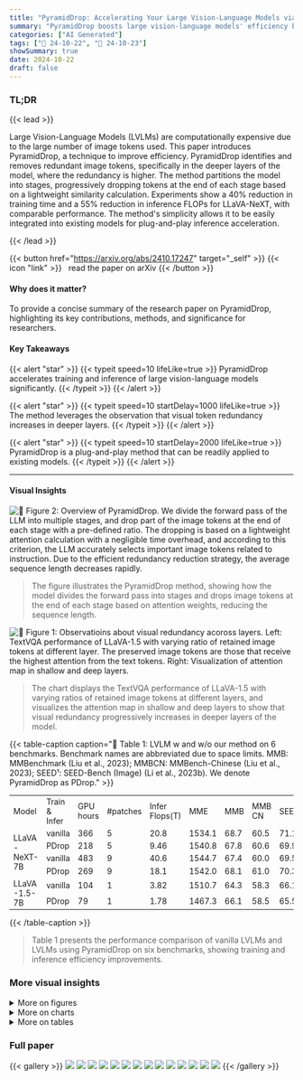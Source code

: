 ```yaml
---
title: "PyramidDrop: Accelerating Your Large Vision-Language Models via Pyramid Visual Redundancy Reduction"
summary: "PyramidDrop boosts large vision-language models' efficiency by 40% in training and 55% in inference, via a novel visual redundancy reduction method that selectively drops image tokens in deeper layers..."
categories: ["AI Generated"]
tags: ["🔖 24-10-22", "🤗 24-10-23"]
showSummary: true
date: 2024-10-22
draft: false
---
```


### TL;DR


{{< lead >}}

Large Vision-Language Models (LVLMs) are computationally expensive due to the large number of image tokens used. This paper introduces PyramidDrop, a technique to improve efficiency. PyramidDrop identifies and removes redundant image tokens, specifically in the deeper layers of the model, where the redundancy is higher.  The method partitions the model into stages, progressively dropping tokens at the end of each stage based on a lightweight similarity calculation. Experiments show a 40% reduction in training time and a 55% reduction in inference FLOPs for LLaVA-NeXT, with comparable performance.  The method's simplicity allows it to be easily integrated into existing models for plug-and-play inference acceleration.

{{< /lead >}}


{{< button href="https://arxiv.org/abs/2410.17247" target="_self" >}}
{{< icon "link" >}} &nbsp; read the paper on arXiv
{{< /button >}}

#### Why does it matter?
To provide a concise summary of the research paper on PyramidDrop, highlighting its key contributions, methods, and significance for researchers.
#### Key Takeaways

{{< alert "star" >}}
{{< typeit speed=10 lifeLike=true >}} PyramidDrop accelerates training and inference of large vision-language models significantly. {{< /typeit >}}
{{< /alert >}}

{{< alert "star" >}}
{{< typeit speed=10 startDelay=1000 lifeLike=true >}} The method leverages the observation that visual token redundancy increases in deeper layers. {{< /typeit >}}
{{< /alert >}}

{{< alert "star" >}}
{{< typeit speed=10 startDelay=2000 lifeLike=true >}} PyramidDrop is a plug-and-play method that can be readily applied to existing models. {{< /typeit >}}
{{< /alert >}}

------
#### Visual Insights



![](figures/figures_4_0.png "🔼 Figure 2: Overview of PyramidDrop. We divide the forward pass of the LLM into multiple stages, and drop part of the image tokens at the end of each stage with a pre-defined ratio. The dropping is based on a lightweight attention calculation with a negligible time overhead, and according to this criterion, the LLM accurately selects important image tokens related to instruction. Due to the efficient redundancy reduction strategy, the average sequence length decreases rapidly.")

> The figure illustrates the PyramidDrop method, showing how the model divides the forward pass into stages and drops image tokens at the end of each stage based on attention weights, reducing the sequence length.





![](charts/charts_3_0.png "🔼 Figure 1: Observatioins about visual redundancy acoross layers. Left: TextVQA performance of LLaVA-1.5 with varying ratio of retained image tokens at different layer. The preserved image tokens are those that receive the highest attention from the text tokens. Right: Visualization of attention map in shallow and deep layers.")

> The chart displays the TextVQA performance of LLaVA-1.5 with varying ratios of retained image tokens at different layers, and visualizes the attention map in shallow and deep layers to show that visual redundancy progressively increases in deeper layers of the model.





{{< table-caption caption="🔽 Table 1: LVLM w and w/o our method on 6 benchmarks. Benchmark names are abbreviated due to space limits. MMB: MMBenchmark (Liu et al., 2023); MMBCN: MMBench-Chinese (Liu et al., 2023); SEED¹: SEED-Bench (Image) (Li et al., 2023b). We denote PyramidDrop as PDrop." >}}
<br><table id='1' style='font-size:14px'><tr><td>Model</td><td>Train & Infer</td><td>GPU hours</td><td>#patches</td><td>Infer Flops(T)</td><td>MME</td><td>MMB</td><td>MMB CN</td><td>SEEDI</td><td>MM Star</td><td>POPE</td><td>Avg</td></tr><tr><td rowspan="4">LLaVA -NeXT-7B</td><td>vanilla</td><td>366</td><td>5</td><td>20.8</td><td>1534.1</td><td>68.7</td><td>60.5</td><td>71.1</td><td>41.1</td><td>86.1</td><td>67.4</td></tr><tr><td>PDrop</td><td>218</td><td>5</td><td>9.46</td><td>1540.8</td><td>67.8</td><td>60.6</td><td>69.9</td><td>41.7</td><td>86.5</td><td>67.3</td></tr><tr><td>vanilla</td><td>483</td><td>9</td><td>40.6</td><td>1544.7</td><td>67.4</td><td>60.0</td><td>69.5</td><td>40.0</td><td>86.3</td><td>66.7</td></tr><tr><td>PDrop</td><td>269</td><td>9</td><td>18.1</td><td>1542.0</td><td>68.1</td><td>61.0</td><td>70.3</td><td>40.9</td><td>86.6</td><td>67.3</td></tr><tr><td rowspan="2">LLaVA -1.5-7B</td><td>vanilla</td><td>104</td><td>1</td><td>3.82</td><td>1510.7</td><td>64.3</td><td>58.3</td><td>66.1</td><td>33.2</td><td>85.9</td><td>63.9</td></tr><tr><td>PDrop</td><td>79</td><td>1</td><td>1.78</td><td>1467.3</td><td>66.1</td><td>58.5</td><td>65.5</td><td>34.0</td><td>86.0</td><td>63.9</td></tr></table>{{< /table-caption >}}

> Table 1 presents the performance comparison of vanilla LVLMs and LVLMs using PyramidDrop on six benchmarks, showing training and inference efficiency improvements.



### More visual insights

<details>
<summary>More on figures
</summary>


![](figures/figures_10_0.png "🔼 Figure 5: Visualization of token dropping in LLM of LLaVA -1.5. We compute the attention score of image tokens received from the last instruction token as the ranking criterion, and find LLM accurately retain image tokens according to instruction.")

> The figure visualizes how PyramidDrop effectively preserves image tokens related to the instruction, as shown by LLaVA-1.5, accurately retaining relevant tokens for accurate answers.


![](figures/figures_10_1.png "🔼 Figure 5: Visualization of token dropping in LLM of LLaVA-1.5. We compute the attention score of image tokens received from the last instruction token as the ranking criterion, and find LLM accurately retain image tokens according to instruction.")

> The figure visualizes how PyramidDrop effectively preserves image tokens related to the instruction by showing examples of retained image tokens at different layers of the LLaVA-1.5 model.


</details>



<details>
<summary>More on charts
</summary>


![](charts/charts_8_0.png "🔼 Figure 3: We compare the performance of the original LLaVA-1.5 and LLaVA-1.5 trained using PDrop, where we preserve different ratios of image tokens at layer 2, 8, 16, and 24, respectively. The horizontal axis represents the proportion of retained image tokens according to attention score.")

> The chart displays the TextVQA performance of LLaVA-1.5 models (original and trained with PyramidDrop) at different layers with varying ratios of retained image tokens, demonstrating the impact of PyramidDrop on model performance at different depths.


![](charts/charts_8_1.png "🔼 Figure 3: We compare the performance of the original LLaVA-1.5 and LLaVA-1.5 trained using PDrop, where we preserve different ratios of image tokens at layer 2, 8, 16, and 24, respectively. The horizontal axis represents the proportion of retained image tokens according to attention score.")

> The chart compares the performance of the original LLaVA-1.5 and the model trained with PyramidDrop across different layers and varying ratios of retained image tokens, showing that PyramidDrop maintains or improves performance while reducing tokens.


![](charts/charts_10_0.png "🔼 Figure 4: The performance of LLaVA-NeXT-7B with different inference acceleration strategies. PDrop (without training) outperforms FastV on DocVQA, ChartQA, and GQA with across various inference cost budgets.")

> The chart compares the performance of PyramidDrop and FastV inference acceleration strategies across various inference cost budgets (TFLOPs) on three vision-language benchmarks (DocVQA, ChartQA, and GQA).


![](charts/charts_10_1.png "🔼 Figure 1: Observatioins about visual redundancy acoross layers. Left: TextVQA performance of LLaVA-1.5 with varying ratio of retained image tokens at different layer. The preserved image tokens are those that receive the highest attention from the text tokens. Right: Visualization of attention map in shallow and deep layers.")

> The chart visualizes the impact of dropping different ratios of image tokens at various layers of a Large Vision Language Model (LLaVM) on TextVQA task performance and attention patterns, revealing that visual redundancy increases with depth.


</details>



<details>
<summary>More on tables
</summary>


{{< table-caption caption="🔽 Table 2: LLaVA -NeXT-7B on other 8 benchmarks. We report more benchmarks which contain lots of fine-grained content to examine the performance." >}}
<br><table id='3' style='font-size:14px'><tr><td>Model</td><td>Train & Infer</td><td>GPU hours</td><td>#patches</td><td>Doc VQA</td><td>Info VQA</td><td>Text VQA</td><td>Chart QA</td><td>OCR VQA</td><td>VQA V2</td><td>Viz Wiz</td><td>GQA</td><td>Avg</td></tr><tr><td rowspan="4">LLaVA -NeXT-7B</td><td>vanilla</td><td>366</td><td>5</td><td>70.0</td><td>33.3</td><td>67.2</td><td>64.0</td><td>63.7</td><td>81.7</td><td>59.6</td><td>64.2</td><td>63.0</td></tr><tr><td>PDrop</td><td>218</td><td>5</td><td>69.0</td><td>31.7</td><td>67.7</td><td>63.0</td><td>63.1</td><td>81.5</td><td>61.0</td><td>63.9</td><td>62.6</td></tr><tr><td>vanilla</td><td>483</td><td>9</td><td>74.3</td><td>36.2</td><td>67.6</td><td>63.0</td><td>63.8</td><td>81.6</td><td>58.0</td><td>63.5</td><td>63.5</td></tr><tr><td>PDrop</td><td>269</td><td>9</td><td>75.0</td><td>37.4</td><td>68.4</td><td>64.3</td><td>63.5</td><td>81.7</td><td>60.6</td><td>64.1</td><td>64.4</td></tr></table>{{< /table-caption >}}

> Table 2 presents the performance comparison of the LLaVA-NeXT-7B model with and without PyramidDrop across eight benchmarks, showcasing the model's performance on benchmarks containing detailed information.


{{< table-caption caption="🔽 Table 3: Performance gain with models trained with PyramidDrop. Directly applying efficient inference strategies like FastV to models trained with PyramidDrop yields substantial improvement." >}}
<br><table id='4' style='font-size:18px'><tr><td>Model</td><td>Train</td><td>Infer</td><td>Infer Flops(T)</td><td>ChartQA</td><td>DocVQA</td><td>TextVQA</td><td>MME</td><td>SQAI</td><td>POPE</td><td>Average</td></tr><tr><td rowspan="5">LLaVA -NeXT-7B</td><td>vanilla</td><td>vanilla</td><td>20.8</td><td>64.0</td><td>70.0</td><td>67.2</td><td>1534.1</td><td>70.4</td><td>86.1</td><td>72.4</td></tr><tr><td>PDrop</td><td>PDrop</td><td>9.46</td><td>63.0</td><td>69.0</td><td>67.7</td><td>1540.8</td><td>70.1</td><td>86.5</td><td>72.2</td></tr><tr><td>vanilla</td><td>FastV</td><td>10.6</td><td>55.9</td><td>62.1</td><td>66.0</td><td>1482.0</td><td>69.2</td><td>85.5</td><td>68.8</td></tr><tr><td>PDrop</td><td>FastV</td><td>10.6</td><td>59.9</td><td>63.9</td><td>65.6</td><td>1492.7</td><td>68.9</td><td>86.8</td><td>70.0</td></tr><tr><td>A</td><td></td><td></td><td>+4.0</td><td>+1.8</td><td>-0.4</td><td>+0.5</td><td>-0.3</td><td>+1.3</td><td>+1.2</td></tr></table>{{< /table-caption >}}

> Table 3 shows the performance improvement achieved by applying FastV inference strategy to models trained with PyramidDrop, demonstrating the substantial performance gains obtained.


{{< table-caption caption="🔽 Table 4: Ablation studies results. We adjust λ form 0.4 to 0.6 for investigating the influence on performance and training time." >}}
<br><table id='6' style='font-size:16px'><tr><td>Model</td><td>入</td><td>GPU hours</td><td>#patches</td><td>Infer Flops(T)</td><td>MME</td><td>MMB</td><td>GQA</td><td>MMB⌀N</td><td>SEEDI</td><td>Doc VQA</td><td>Info VQA</td><td>Avg</td></tr><tr><td rowspan="4">LLaVA -NeXT-7B</td><td>vanilla</td><td>366</td><td>5</td><td>20.8</td><td>1534.1</td><td>68.7</td><td>64.2</td><td>60.5</td><td>71.1</td><td>70.0</td><td>33.3</td><td>63.5</td></tr><tr><td>0.4</td><td>204</td><td>5</td><td>8.22</td><td>1558.4</td><td>68.1</td><td>63.7</td><td>60.5</td><td>69.5</td><td>66.6</td><td>31.8</td><td>62.6</td></tr><tr><td>0.5</td><td>218</td><td>5</td><td>9.46</td><td>1540.8</td><td>67.8</td><td>63.9</td><td>60.6</td><td>69.9</td><td>69.0</td><td>31.7</td><td>62.8</td></tr><tr><td>0.6</td><td>240</td><td>5</td><td>11.0</td><td>1511.4</td><td>68.1</td><td>64.1</td><td>60.5</td><td>70.4</td><td>69.8</td><td>33.0</td><td>63.1</td></tr><tr><td rowspan="4">LLaVA -1.5-7B</td><td>vanilla</td><td>104</td><td>1</td><td>3.82</td><td>1510.7</td><td>64.3</td><td>62.0</td><td>58.3</td><td>66.1</td><td>21.4</td><td>20.4</td><td>52.6</td></tr><tr><td>0.4</td><td>75</td><td>1</td><td>1.54</td><td>1478.8</td><td>66.2</td><td>61.7</td><td>58.0</td><td>64.5</td><td>21.1</td><td>19.9</td><td>52.2</td></tr><tr><td>0.5</td><td>79</td><td>1</td><td>1.78</td><td>1467.3</td><td>66.1</td><td>61.9</td><td>58.5</td><td>65.5</td><td>21.5</td><td>20.2</td><td>52.4</td></tr><tr><td>0.6</td><td>82</td><td>1</td><td>2.06</td><td>1471.8</td><td>65.9</td><td>62.0</td><td>58.9</td><td>65.1</td><td>22.5</td><td>21.0</td><td>52.7</td></tr></table>{{< /table-caption >}}

> Table 4 presents the ablation study results of varying the hyperparameter λ (drop ratio) from 0.4 to 0.6, showing its impact on model performance and training time for two different LVLMs.


{{< table-caption caption="🔽 Table 5: Inference acceleration performance. We compare PDrop, FastV and vanilla model, and find PDrop outperforms FastV on almost all benchmarks. PDrop here is as an inference-only strategy." >}}
<br><table id='1' style='font-size:14px'><tr><td>Model</td><td>Inference Strategy</td><td>TFLOPS</td><td>MME</td><td>SQAI</td><td>MMB�N</td><td>GQA</td><td>POPE</td><td>TextVQA</td><td>ChartQA</td><td>DocVQA</td><td>Avg</td></tr><tr><td rowspan="4">LLaVA -NeXT-7B</td><td>vanilla</td><td>20.8</td><td>1534.1</td><td>70.4</td><td>60.5</td><td>64.2</td><td>86.1</td><td>67.2</td><td>64.0</td><td>70.0</td><td>69.9</td></tr><tr><td>FastV</td><td>10.6</td><td>1482.0</td><td>69.2</td><td>60.0</td><td>63.0</td><td>85.5</td><td>66.0</td><td>55.9</td><td>62.1</td><td>67.0</td></tr><tr><td>PDrop</td><td>9.5</td><td>1533.0</td><td>69.4</td><td>59.9</td><td>63.9</td><td>86.4</td><td>67.0</td><td>59.1</td><td>65.6</td><td>68.5</td></tr><tr><td>A</td><td></td><td>+2.5</td><td>+0.2</td><td>+0.1</td><td>+0.9</td><td>+0.9</td><td>+1.0</td><td>+3.2</td><td>+3.5</td><td>+1.5</td></tr><tr><td rowspan="4">LLaVA -1.5-7B</td><td>vanilla</td><td>3.82</td><td>1510.7</td><td>66.8</td><td>58.3</td><td>62</td><td>85.9</td><td>58.2</td><td>18.2</td><td>21.4</td><td>55.8</td></tr><tr><td>FastV</td><td>2.01</td><td>1475.6</td><td>68.5</td><td>56.8</td><td>59.6</td><td>84.8</td><td>57.1</td><td>17.8</td><td>19.2</td><td>54.7</td></tr><tr><td>PDrop</td><td>1.78</td><td>1500.8</td><td>69.2</td><td>58.5</td><td>60.1</td><td>84.8</td><td>57.5</td><td>18.6</td><td>21.1</td><td>55.6</td></tr><tr><td>A</td><td></td><td>+1.3</td><td>+0.7</td><td>+1.7</td><td>+0.5</td><td>+0.0</td><td>+0.4</td><td>+0.8</td><td>+1.9</td><td>+0.9</td></tr></table>{{< /table-caption >}}

> Table 5 compares the inference acceleration performance of PyramidDrop, FastV, and a vanilla model across various benchmarks, showing PyramidDrop's superior performance when used as an inference-only strategy.


</details>


### Full paper

{{< gallery >}}
<img src="paper_images/1.png" class="grid-w50 md:grid-w33 xl:grid-w25" />
<img src="paper_images/2.png" class="grid-w50 md:grid-w33 xl:grid-w25" />
<img src="paper_images/3.png" class="grid-w50 md:grid-w33 xl:grid-w25" />
<img src="paper_images/4.png" class="grid-w50 md:grid-w33 xl:grid-w25" />
<img src="paper_images/5.png" class="grid-w50 md:grid-w33 xl:grid-w25" />
<img src="paper_images/6.png" class="grid-w50 md:grid-w33 xl:grid-w25" />
<img src="paper_images/7.png" class="grid-w50 md:grid-w33 xl:grid-w25" />
<img src="paper_images/8.png" class="grid-w50 md:grid-w33 xl:grid-w25" />
<img src="paper_images/9.png" class="grid-w50 md:grid-w33 xl:grid-w25" />
<img src="paper_images/10.png" class="grid-w50 md:grid-w33 xl:grid-w25" />
<img src="paper_images/11.png" class="grid-w50 md:grid-w33 xl:grid-w25" />
<img src="paper_images/12.png" class="grid-w50 md:grid-w33 xl:grid-w25" />
<img src="paper_images/13.png" class="grid-w50 md:grid-w33 xl:grid-w25" />
<img src="paper_images/14.png" class="grid-w50 md:grid-w33 xl:grid-w25" />
{{< /gallery >}}